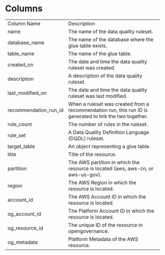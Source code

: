 # Columns  

<table>
	<tr><td>Column Name</td><td>Description</td></tr>
	<tr><td>name</td><td>The name of the data quality ruleset.</td></tr>
	<tr><td>database_name</td><td>The name of the database where the glue table exists.</td></tr>
	<tr><td>table_name</td><td>The name of the glue table.</td></tr>
	<tr><td>created_on</td><td>The date and time the data quality ruleset was created.</td></tr>
	<tr><td>description</td><td>A description of the data quality ruleset.</td></tr>
	<tr><td>last_modified_on</td><td>The date and time the data quality ruleset was last modified.</td></tr>
	<tr><td>recommendation_run_id</td><td>When a ruleset was created from a recommendation run, this run ID is generated to link the two together.</td></tr>
	<tr><td>rule_count</td><td>The number of rules in the ruleset.</td></tr>
	<tr><td>rule_set</td><td>A Data Quality Definition Language (DQDL) ruleset.</td></tr>
	<tr><td>target_table</td><td>An object representing a glue table.</td></tr>
	<tr><td>title</td><td>Title of the resource.</td></tr>
	<tr><td>partition</td><td>The AWS partition in which the resource is located (aws, aws-cn, or aws-us-gov).</td></tr>
	<tr><td>region</td><td>The AWS Region in which the resource is located.</td></tr>
	<tr><td>account_id</td><td>The AWS Account ID in which the resource is located.</td></tr>
	<tr><td>og_account_id</td><td>The Platform Account ID in which the resource is located.</td></tr>
	<tr><td>og_resource_id</td><td>The unique ID of the resource in opengovernance.</td></tr>
	<tr><td>og_metadata</td><td>Platform Metadata of the AWS resource.</td></tr>
</table>